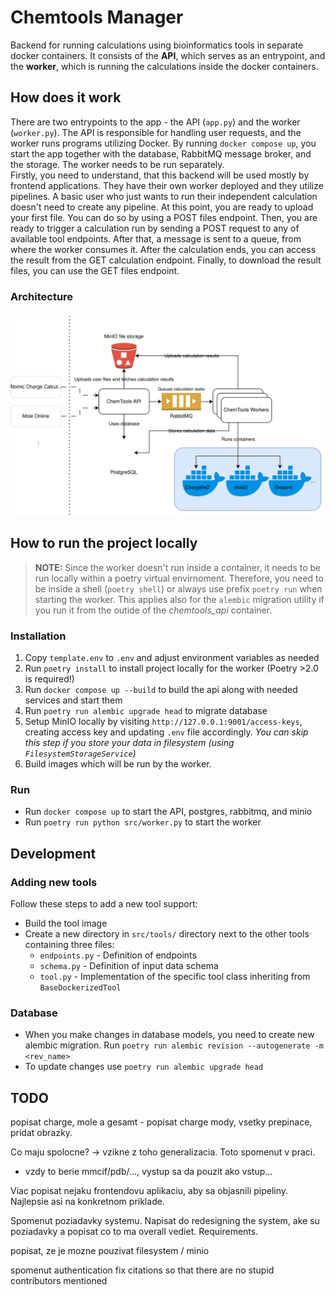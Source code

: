 # Chemtools Manager

Backend for running calculations using bioinformatics tools in separate docker containers.
It consists of the **API**, which serves as an entrypoint, and the **worker**,
which is running the calculations inside the docker containers.

## How does it work

There are two entrypoints to the app - the API (`app.py`) and the worker (`worker.py`). The API is responsible for handling user requests, and the worker runs programs utilizing Docker. By running `docker compose up`, you start the app together with the database, RabbitMQ message broker, and the storage. The worker needs to be run separately.  
Firstly, you need to understand, that this backend will be used mostly by frontend applications. They have their own worker deployed and they utilize pipelines. A basic user who just wants to run their independent calculation doesn't need to create any pipeline. At this point, you are ready to upload your first file. You can do so by using a POST files endpoint. Then, you are ready to trigger a calculation run by sending a POST request to any of available tool endpoints. After that, a message is sent to a queue, from where the worker consumes it. After the calculation ends, you can access the result from the GET calculation endpoint. Finally, to download the result files, you can use the GET files endpoint.

### Architecture

![Archtecture](docs/architecture.svg)

## How to run the project locally
> **NOTE:**  Since the worker doesn't run inside a container, it needs to be run locally within a poetry virtual envirnoment. Therefore, you need to be inside a shell (`poetry shell`) or always use prefix `poetry run` when starting the worker. This applies also for the `alembic` migration utility if you run it from the outide of the *chemtools_api* container.

### Installation

1. Copy `template.env` to `.env` and adjust environment variables as needed
2. Run `poetry install` to install project locally for the worker (Poetry >2.0 is required!)
3. Run `docker compose up --build` to build the api along with needed services and start them
4. Run `poetry run alembic upgrade head` to migrate database
5. Setup MinIO locally by visiting `http://127.0.0.1:9001/access-keys`, creating access key and updating `.env` file accordingly. *You can skip this step if you store your data in filesystem (using `FilesystemStorageService`)*
6. Build images which will be run by the worker.

### Run

- Run `docker compose up` to start the API, postgres, rabbitmq, and minio
- Run `poetry run python src/worker.py` to start the worker

## Development

### Adding new tools
Follow these steps to add a new tool support:
- Build the tool image
- Create a new directory in `src/tools/` directory next to the other tools containing three files:
    - `endpoints.py` - Definition of endpoints
    - `schema.py` - Definition of input data schema
    - `tool.py` - Implementation of the specific tool class inheriting from `BaseDockerizedTool`

### Database

- When you make changes in database models, you need to create new alembic migration. Run `poetry run alembic revision --autogenerate -m <rev_name>`
- To update changes use `poetry run alembic upgrade head`

## TODO
popisat charge, mole a gesamt - popisat charge mody, vsetky prepinace, pridat obrazky. 

Co maju spolocne? -> vzikne z toho generalizacia. Toto spomenut v praci.
- vzdy to berie mmcif/pdb/..., vystup sa da pouzit ako vstup...

Viac popisat nejaku frontendovu aplikaciu, aby sa objasnili pipeliny. Najlepsie asi na konkretnom priklade.

Spomenut poziadavky systemu. Napisat do redesigning the system, ake su poziadavky a popisat co to ma overall vediet. Requirements.

popisat, ze je mozne pouzivat filesystem / minio

spomenut authentication
fix citations so that there are no stupid contributors mentioned
